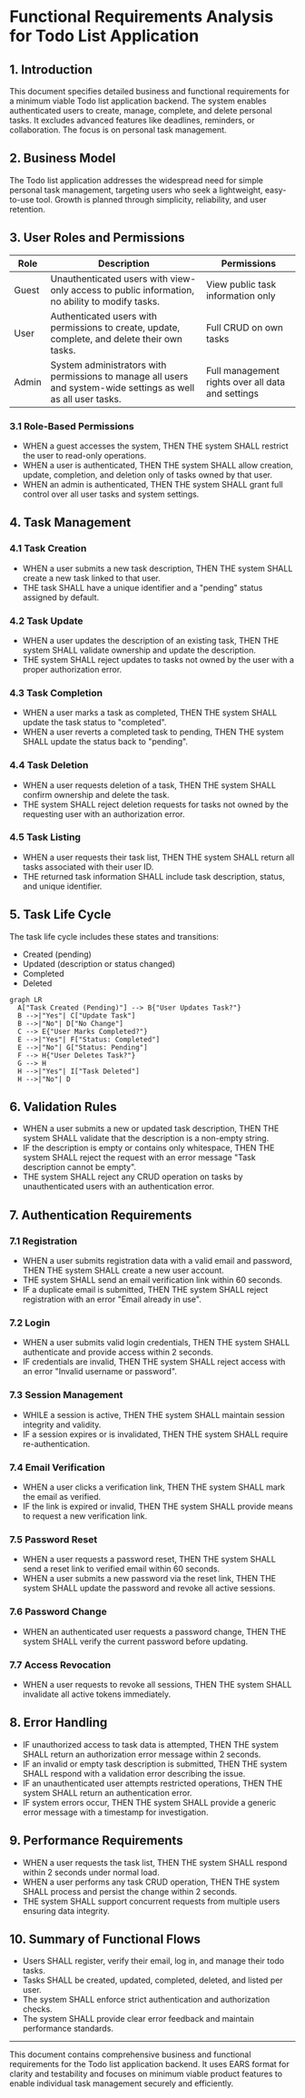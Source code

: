 # Functional Requirements Analysis for Todo List Application

## 1. Introduction
This document specifies detailed business and functional requirements for a minimum viable Todo list application backend. The system enables authenticated users to create, manage, complete, and delete personal tasks. It excludes advanced features like deadlines, reminders, or collaboration. The focus is on personal task management.

## 2. Business Model
The Todo list application addresses the widespread need for simple personal task management, targeting users who seek a lightweight, easy-to-use tool. Growth is planned through simplicity, reliability, and user retention.

## 3. User Roles and Permissions

| Role  | Description                                                                                                     | Permissions                                             |
|-------|-----------------------------------------------------------------------------------------------------------------|---------------------------------------------------------|
| Guest | Unauthenticated users with view-only access to public information, no ability to modify tasks.                  | View public task information only                        |
| User  | Authenticated users with permissions to create, update, complete, and delete their own tasks.                  | Full CRUD on own tasks                                   |
| Admin | System administrators with permissions to manage all users and system-wide settings as well as all user tasks. | Full management rights over all data and settings       |

### 3.1 Role-Based Permissions
- WHEN a guest accesses the system, THEN THE system SHALL restrict the user to read-only operations.
- WHEN a user is authenticated, THEN THE system SHALL allow creation, update, completion, and deletion only of tasks owned by that user.
- WHEN an admin is authenticated, THEN THE system SHALL grant full control over all user tasks and system settings.

## 4. Task Management

### 4.1 Task Creation
- WHEN a user submits a new task description, THEN THE system SHALL create a new task linked to that user.
- THE task SHALL have a unique identifier and a "pending" status assigned by default.

### 4.2 Task Update
- WHEN a user updates the description of an existing task, THEN THE system SHALL validate ownership and update the description.
- THE system SHALL reject updates to tasks not owned by the user with a proper authorization error.

### 4.3 Task Completion
- WHEN a user marks a task as completed, THEN THE system SHALL update the task status to "completed".
- WHEN a user reverts a completed task to pending, THEN THE system SHALL update the status back to "pending".

### 4.4 Task Deletion
- WHEN a user requests deletion of a task, THEN THE system SHALL confirm ownership and delete the task.
- THE system SHALL reject deletion requests for tasks not owned by the requesting user with an authorization error.

### 4.5 Task Listing
- WHEN a user requests their task list, THEN THE system SHALL return all tasks associated with their user ID.
- THE returned task information SHALL include task description, status, and unique identifier.

## 5. Task Life Cycle

The task life cycle includes these states and transitions:
- Created (pending)
- Updated (description or status changed)
- Completed
- Deleted

```mermaid
graph LR
  A["Task Created (Pending)"] --> B{"User Updates Task?"}
  B -->|"Yes"| C["Update Task"]
  B -->|"No"| D["No Change"]
  C --> E{"User Marks Completed?"}
  E -->|"Yes"| F["Status: Completed"]
  E -->|"No"| G["Status: Pending"]
  F --> H{"User Deletes Task?"}
  G --> H
  H -->|"Yes"| I["Task Deleted"]
  H -->|"No"| D
```

## 6. Validation Rules
- WHEN a user submits a new or updated task description, THEN THE system SHALL validate that the description is a non-empty string.
- IF the description is empty or contains only whitespace, THEN THE system SHALL reject the request with an error message "Task description cannot be empty".
- THE system SHALL reject any CRUD operation on tasks by unauthenticated users with an authentication error.

## 7. Authentication Requirements

### 7.1 Registration
- WHEN a user submits registration data with a valid email and password, THEN THE system SHALL create a new user account.
- THE system SHALL send an email verification link within 60 seconds.
- IF a duplicate email is submitted, THEN THE system SHALL reject registration with an error "Email already in use".

### 7.2 Login
- WHEN a user submits valid login credentials, THEN THE system SHALL authenticate and provide access within 2 seconds.
- IF credentials are invalid, THEN THE system SHALL reject access with an error "Invalid username or password".

### 7.3 Session Management
- WHILE a session is active, THEN THE system SHALL maintain session integrity and validity.
- IF a session expires or is invalidated, THEN THE system SHALL require re-authentication.

### 7.4 Email Verification
- WHEN a user clicks a verification link, THEN THE system SHALL mark the email as verified.
- IF the link is expired or invalid, THEN THE system SHALL provide means to request a new verification link.

### 7.5 Password Reset
- WHEN a user requests a password reset, THEN THE system SHALL send a reset link to verified email within 60 seconds.
- WHEN a user submits a new password via the reset link, THEN THE system SHALL update the password and revoke all active sessions.

### 7.6 Password Change
- WHEN an authenticated user requests a password change, THEN THE system SHALL verify the current password before updating.

### 7.7 Access Revocation
- WHEN a user requests to revoke all sessions, THEN THE system SHALL invalidate all active tokens immediately.

## 8. Error Handling
- IF unauthorized access to task data is attempted, THEN THE system SHALL return an authorization error message within 2 seconds.
- IF an invalid or empty task description is submitted, THEN THE system SHALL respond with a validation error describing the issue.
- IF an unauthenticated user attempts restricted operations, THEN THE system SHALL return an authentication error.
- IF system errors occur, THEN THE system SHALL provide a generic error message with a timestamp for investigation.

## 9. Performance Requirements
- WHEN a user requests the task list, THEN THE system SHALL respond within 2 seconds under normal load.
- WHEN a user performs any task CRUD operation, THEN THE system SHALL process and persist the change within 2 seconds.
- THE system SHALL support concurrent requests from multiple users ensuring data integrity.

## 10. Summary of Functional Flows
- Users SHALL register, verify their email, log in, and manage their todo tasks.
- Tasks SHALL be created, updated, completed, deleted, and listed per user.
- The system SHALL enforce strict authentication and authorization checks.
- The system SHALL provide clear error feedback and maintain performance standards.

---

This document contains comprehensive business and functional requirements for the Todo list application backend. It uses EARS format for clarity and testability and focuses on minimum viable product features to enable individual task management securely and efficiently.